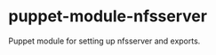 puppet-module-nfsserver
=======================

Puppet module for setting up nfsserver and exports.